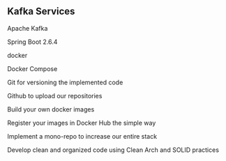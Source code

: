 ## Kafka Services

Apache Kafka

Spring Boot 2.6.4

docker

Docker Compose

Git for versioning the implemented code

Github to upload our repositories

Build your own docker images

Register your images in Docker Hub the simple way

Implement a mono-repo to increase our entire stack

Develop clean and organized code using Clean Arch and SOLID practices